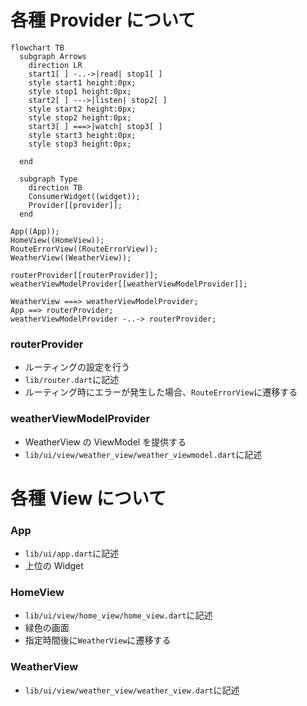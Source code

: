 # 各種 Provider について

```mermaid
flowchart TB
  subgraph Arrows
    direction LR
    start1[ ] -..->|read| stop1[ ]
    style start1 height:0px;
    style stop1 height:0px;
    start2[ ] --->|listen| stop2[ ]
    style start2 height:0px;
    style stop2 height:0px;
    start3[ ] ===>|watch| stop3[ ]
    style start3 height:0px;
    style stop3 height:0px;

  end

  subgraph Type
    direction TB
    ConsumerWidget((widget));
    Provider[[provider]];
  end

App((App));
HomeView((HomeView));
RouteErrorView((RouteErrorView));
WeatherView((WeatherView));

routerProvider[[routerProvider]];
weatherViewModelProvider[[weatherViewModelProvider]];

WeatherView ===> weatherViewModelProvider;
App ==> routerProvider;
weatherViewModelProvider -..-> routerProvider;
```

### routerProvider

- ルーティングの設定を行う
- `lib/router.dart`に記述
- ルーティング時にエラーが発生した場合、`RouteErrorView`に遷移する

### weatherViewModelProvider

- WeatherView の ViewModel を提供する
- `lib/ui/view/weather_view/weather_viewmodel.dart`に記述

# 各種 View について

### App

- `lib/ui/app.dart`に記述
- 上位の Widget

### HomeView

- `lib/ui/view/home_view/home_view.dart`に記述
- 緑色の画面
- 指定時間後に`WeatherView`に遷移する

### WeatherView

- `lib/ui/view/weather_view/weather_view.dart`に記述
